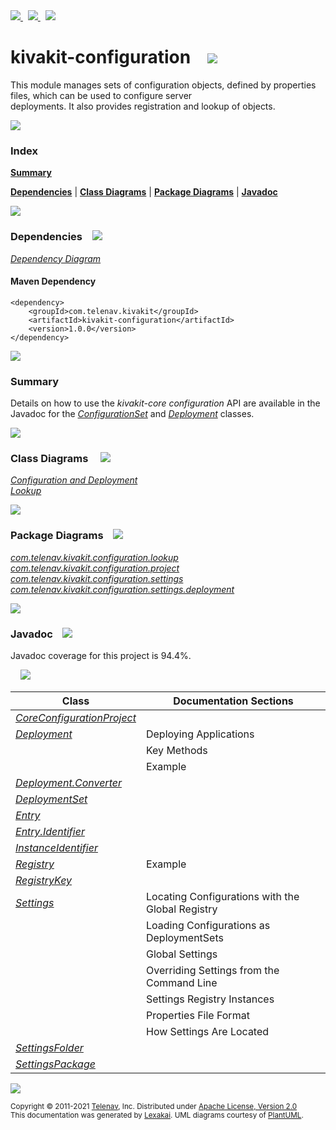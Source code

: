 [//]: # (start-user-text)

<a href="https://www.kivakit.org">
<img src="https://www.kivakit.org/images/web-32.png" srcset="https://www.kivakit.org/images/web-32-2x.png 2x"/>
</a>
&nbsp;
<a href="https://twitter.com/openkivakit">
<img src="https://www.kivakit.org/images/twitter-32.png" srcset="https://www.kivakit.org/images/twitter-32-2x.png 2x"/>
</a>
&nbsp;
<a href="https://kivakit.zulipchat.com">
<img src="https://www.kivakit.org/images/zulip-32.png" srcset="https://www.kivakit.org/images/zulip-32-2x.png 2x"/>
</a>

[//]: # (end-user-text)

# kivakit-configuration &nbsp;&nbsp; <img src="https://www.kivakit.org/images/tools-32.png" srcset="https://www.kivakit.org/images/tools-32-2x.png 2x"/>

This module manages sets of configuration objects, defined by properties files, which can be used to configure server  
deployments. It also provides registration and lookup of objects.

<img src="https://www.kivakit.org/images/horizontal-line-512.png" srcset="https://www.kivakit.org/images/horizontal-line-512-2x.png 2x"/>

### Index

[**Summary**](#summary)  

[**Dependencies**](#dependencies) | [**Class Diagrams**](#class-diagrams) | [**Package Diagrams**](#package-diagrams) | [**Javadoc**](#javadoc)

<img src="https://www.kivakit.org/images/horizontal-line-512.png" srcset="https://www.kivakit.org/images/horizontal-line-512-2x.png 2x"/>

### Dependencies <a name="dependencies"></a> &nbsp;&nbsp; <img src="https://www.kivakit.org/images/dependencies-32.png" srcset="https://www.kivakit.org/images/dependencies-32-2x.png 2x"/>

[*Dependency Diagram*](https://www.kivakit.org/1.0.0/lexakai/kivakit/kivakit-configuration/documentation/diagrams/dependencies.svg)

#### Maven Dependency

    <dependency>
        <groupId>com.telenav.kivakit</groupId>
        <artifactId>kivakit-configuration</artifactId>
        <version>1.0.0</version>
    </dependency>

<img src="https://www.kivakit.org/images/horizontal-line-128.png" srcset="https://www.kivakit.org/images/horizontal-line-128-2x.png 2x"/>

[//]: # (start-user-text)

### Summary <a name = "summary"></a>

Details on how to use the *kivakit-core configuration* API are available in the Javadoc for the
[*ConfigurationSet*](https://telenav.github.io/kivakit/javadoc/kivakit.core.configuration/com/telenav/kivakit/core/configuration/ConfigurationSet.html) and
[*Deployment*](https://telenav.github.io/kivakit/javadoc/kivakit.core.configuration/com/telenav/kivakit/core/configuration/Deployment.html) classes.

[//]: # (end-user-text)

<img src="https://www.kivakit.org/images/horizontal-line-128.png" srcset="https://www.kivakit.org/images/horizontal-line-128-2x.png 2x"/>

### Class Diagrams <a name="class-diagrams"></a> &nbsp; &nbsp; <img src="https://www.kivakit.org/images/diagram-40.png" srcset="https://www.kivakit.org/images/diagram-40-2x.png 2x"/>

[*Configuration and Deployment*](https://www.kivakit.org/1.0.0/lexakai/kivakit/kivakit-configuration/documentation/diagrams/diagram-configuration.svg)  
[*Lookup*](https://www.kivakit.org/1.0.0/lexakai/kivakit/kivakit-configuration/documentation/diagrams/diagram-lookup.svg)

<img src="https://www.kivakit.org/images/horizontal-line-128.png" srcset="https://www.kivakit.org/images/horizontal-line-128-2x.png 2x"/>

### Package Diagrams <a name="package-diagrams"></a> &nbsp;&nbsp; <img src="https://www.kivakit.org/images/box-32.png" srcset="https://www.kivakit.org/images/box-32-2x.png 2x"/>

[*com.telenav.kivakit.configuration.lookup*](https://www.kivakit.org/1.0.0/lexakai/kivakit/kivakit-configuration/documentation/diagrams/com.telenav.kivakit.configuration.lookup.svg)  
[*com.telenav.kivakit.configuration.project*](https://www.kivakit.org/1.0.0/lexakai/kivakit/kivakit-configuration/documentation/diagrams/com.telenav.kivakit.configuration.project.svg)  
[*com.telenav.kivakit.configuration.settings*](https://www.kivakit.org/1.0.0/lexakai/kivakit/kivakit-configuration/documentation/diagrams/com.telenav.kivakit.configuration.settings.svg)  
[*com.telenav.kivakit.configuration.settings.deployment*](https://www.kivakit.org/1.0.0/lexakai/kivakit/kivakit-configuration/documentation/diagrams/com.telenav.kivakit.configuration.settings.deployment.svg)

<img src="https://www.kivakit.org/images/horizontal-line-128.png" srcset="https://www.kivakit.org/images/horizontal-line-128-2x.png 2x"/>

### Javadoc <a name="javadoc"></a> &nbsp;&nbsp; <img src="https://www.kivakit.org/images/books-32.png" srcset="https://www.kivakit.org/images/books-32-2x.png 2x"/>

Javadoc coverage for this project is 94.4%.  
  
&nbsp; &nbsp; <img src="https://www.kivakit.org/images/meter-90-96.png" srcset="https://www.kivakit.org/images/meter-90-96-2x.png 2x"/>




| Class | Documentation Sections |
|---|---|
| [*CoreConfigurationProject*](https://www.kivakit.org/1.0.0/javadoc/kivakit/kivakit.configuration/com/telenav/kivakit/configuration/project/CoreConfigurationProject.html) |  |  
| [*Deployment*](https://www.kivakit.org/1.0.0/javadoc/kivakit/kivakit.configuration/com/telenav/kivakit/configuration/settings/deployment/Deployment.html) | Deploying Applications |  
| | Key Methods |  
| | Example |  
| [*Deployment.Converter*](https://www.kivakit.org/1.0.0/javadoc/kivakit/kivakit.configuration/com/telenav/kivakit/configuration/settings/deployment/Deployment.Converter.html) |  |  
| [*DeploymentSet*](https://www.kivakit.org/1.0.0/javadoc/kivakit/kivakit.configuration/com/telenav/kivakit/configuration/settings/deployment/DeploymentSet.html) |  |  
| [*Entry*](https://www.kivakit.org/1.0.0/javadoc/kivakit/kivakit.configuration/com/telenav/kivakit/configuration/settings/Entry.html) |  |  
| [*Entry.Identifier*](https://www.kivakit.org/1.0.0/javadoc/kivakit/kivakit.configuration/com/telenav/kivakit/configuration/settings/Entry.Identifier.html) |  |  
| [*InstanceIdentifier*](https://www.kivakit.org/1.0.0/javadoc/kivakit/kivakit.configuration/com/telenav/kivakit/configuration/lookup/InstanceIdentifier.html) |  |  
| [*Registry*](https://www.kivakit.org/1.0.0/javadoc/kivakit/kivakit.configuration/com/telenav/kivakit/configuration/lookup/Registry.html) | Example |  
| [*RegistryKey*](https://www.kivakit.org/1.0.0/javadoc/kivakit/kivakit.configuration/com/telenav/kivakit/configuration/lookup/RegistryKey.html) |  |  
| [*Settings*](https://www.kivakit.org/1.0.0/javadoc/kivakit/kivakit.configuration/com/telenav/kivakit/configuration/settings/Settings.html) | Locating Configurations with the Global Registry |  
| | Loading Configurations as DeploymentSets |  
| | Global Settings |  
| | Overriding Settings from the Command Line |  
| | Settings Registry Instances |  
| | Properties File Format |  
| | How Settings Are Located |  
| [*SettingsFolder*](https://www.kivakit.org/1.0.0/javadoc/kivakit/kivakit.configuration/com/telenav/kivakit/configuration/settings/SettingsFolder.html) |  |  
| [*SettingsPackage*](https://www.kivakit.org/1.0.0/javadoc/kivakit/kivakit.configuration/com/telenav/kivakit/configuration/settings/SettingsPackage.html) |  |  

[//]: # (start-user-text)



[//]: # (end-user-text)

<img src="https://www.kivakit.org/images/horizontal-line-512.png" srcset="https://www.kivakit.org/images/horizontal-line-512-2x.png 2x"/>

<sub>Copyright &#169; 2011-2021 [Telenav](https://telenav.com), Inc. Distributed under [Apache License, Version 2.0](LICENSE)</sub>  
<sub>This documentation was generated by [Lexakai](https://lexakai.org). UML diagrams courtesy of [PlantUML](https://plantuml.com).</sub>

